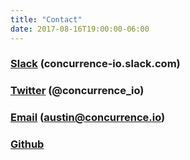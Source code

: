 ```yaml
---
title: "Contact"
date: 2017-08-16T19:00:00-06:00
---
```


### <a href="https://join.slack.com" target="_blank">Slack</a> (concurrence-io.slack.com)
### <a href="https://twitter.com/concurrence_io" target="_blank">Twitter</a> (@concurrence_io)
### <a href="mailto:austin@concurrence.io">Email</a> (**austin@concurrence.io**)
### <a href="https://github.com/austintgriffith/concurrence.io" target="_blank">Github</a>

